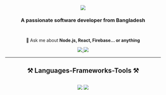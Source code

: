 <!--
- 👋 Hi, I’m Safi
- 📫 How to reach me 7saffix@gmail.com


7saffix/7saffix is a ✨ special ✨ repository because its `README.md` (this file) appears on your GitHub profile.
You can click the Preview link to take a look at your changes.
--->
 <!--  <img align="right" src="https://visitor-badge.laobi.icu/badge?page_id=salesp07.salesp07" />  --->

<h1 align="center">
    <img src="https://readme-typing-svg.herokuapp.com/?font=Righteous&size=35&center=true&vCenter=true&width=500&height=70&duration=4000&lines=Hi+There!+👋;+I'm+Shah+Aziz+Chowdhury+Safi+!;" />
</h1>

<h3 align="center">A passionate software developer from Bangladesh</h3>

<br/>

<div align="center">
 
 <!--🔭 I’m currently working on **a marketplace** --->
 
 <!--🌱 I’m currently learning **Docker, Supabase, AWS** --->

💬 Ask me about **Node.js, React, Firebase... or anything**

<!--  ⚡ Fun fact **Game of Thrones Night's Watch cloaks are made from Ikea rugs**  --->

 </div>
 
<div align="center"> 
  <a href="7saffix@gmail.com">
    <img src="https://img.shields.io/badge/Gmail-333333?style=for-the-badge&logo=gmail&logoColor=red" />
  </a>
  <a href="[https://linkedin.com/in/pedro-sales-muniz](https://www.linkedin.com/in/saffix/)" target="_blank">
    <img src="https://img.shields.io/badge/LinkedIn-0077B5?style=for-the-badge&logo=linkedin&logoColor=white" target="_blank" />
  </a>
<!--
  <a href="https://salesp07.github.io" target="_blank">
     <img src="https://img.shields.io/badge/Portfolio-FF5722?style=for-the-badge&logo=todoist&logoColor=white" target="_blank" />
    <!-- sqlite, safari, google-chrome are other good icon options 
  </a> --->
 
</div>

 <hr/>
 
<h2 align="center">⚒️ Languages-Frameworks-Tools ⚒️</h2>
<br/>
<div align="center">
    <img src="https://skillicons.dev/icons?i=javascript,nodejs,express,react,mongodb" />
    <img src="https://skillicons.dev/icons?i=firebase,nextjs,tailwind,bootstrap,html,css,vscode,github,git" /><br>
</div>

<br/>
<!--
<hr/>

<div align="center">
  <h2>🐍 My Contributions 🐍</h2>
  <br>
  <img alt="snake eating my contributions" src="https://raw.githubusercontent.com/salesp07/salesp07/output/github-contribution-grid-snake.svg" />
  
  <br/><br/><br/>
</div>

<hr/>

<h2 align="center">⚡ Stats ⚡</h2>
<br>
<div align=center>
  <img width=390 src="https://github-readme-streak-stats-salesp07.vercel.app/?user=salesp07&count_private=true&theme=react&border_radius=10" alt="streak stats"/>
  <img width=390 src="https://github-readme-stats-salesp07.vercel.app/api?username=salesp07&count_private=true&show_icons=true&theme=react&rank_icon=github&border_radius=10" alt="readme stats" />
  <br/>
  <img width=325 align="center" src="https://github-readme-stats-salesp07.vercel.app/api/top-langs/?username=salesp07&hide=HTML&langs_count=8&layout=compact&theme=react&border_radius=10&size_weight=0.5&count_weight=0.5&exclude_repo=github-readme-stats" alt="top langs" />
</div>



<br/>
--->
